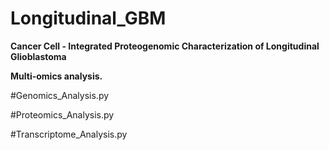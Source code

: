 # Longitudinal_GBM
**Cancer Cell -  Integrated Proteogenomic Characterization of Longitudinal Glioblastoma**

**Multi-omics analysis.**

#Genomics_Analysis.py  

#Proteomics_Analysis.py

#Transcriptome_Analysis.py  

